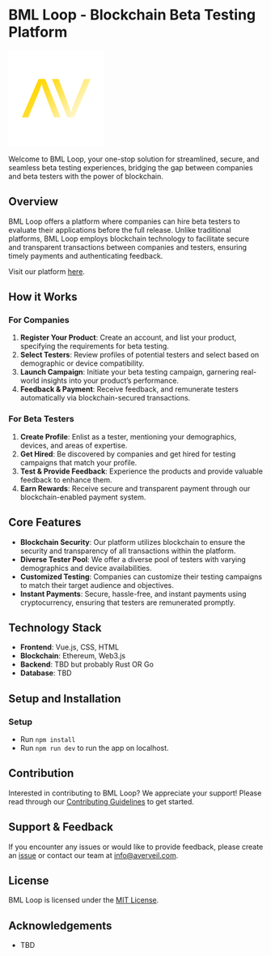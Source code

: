 # BML Loop - Blockchain Beta Testing Platform

![BML Loop Logo](./src/assets/bmlloop-Logo.png)

Welcome to BML Loop, your one-stop solution for streamlined, secure, and seamless beta testing experiences, bridging the gap between companies and beta testers with the power of blockchain.

## Overview

BML Loop offers a platform where companies can hire beta testers to evaluate their applications before the full release. Unlike traditional platforms, BML Loop employs blockchain technology to facilitate secure and transparent transactions between companies and testers, ensuring timely payments and authenticating feedback.

Visit our platform [here](TBD-Link-Not-Available).

## How it Works

### For Companies
1. **Register Your Product**: Create an account, and list your product, specifying the requirements for beta testing.
2. **Select Testers**: Review profiles of potential testers and select based on demographic or device compatibility.
3. **Launch Campaign**: Initiate your beta testing campaign, garnering real-world insights into your product’s performance.
4. **Feedback & Payment**: Receive feedback, and remunerate testers automatically via blockchain-secured transactions.

### For Beta Testers
1. **Create Profile**: Enlist as a tester, mentioning your demographics, devices, and areas of expertise.
2. **Get Hired**: Be discovered by companies and get hired for testing campaigns that match your profile.
3. **Test & Provide Feedback**: Experience the products and provide valuable feedback to enhance them.
4. **Earn Rewards**: Receive secure and transparent payment through our blockchain-enabled payment system.

## Core Features

- **Blockchain Security**: Our platform utilizes blockchain to ensure the security and transparency of all transactions within the platform.
- **Diverse Tester Pool**: We offer a diverse pool of testers with varying demographics and device availabilities.
- **Customized Testing**: Companies can customize their testing campaigns to match their target audience and objectives.
- **Instant Payments**: Secure, hassle-free, and instant payments using cryptocurrency, ensuring that testers are remunerated promptly.

## Technology Stack

- **Frontend**: Vue.js, CSS, HTML
- **Blockchain**: Ethereum, Web3.js
- **Backend**: TBD but probably Rust OR Go
- **Database**: TBD

## Setup and Installation

### Setup
- Run `npm install`
- Run `npm run dev` to run the app on localhost.

## Contribution

Interested in contributing to BML Loop? We appreciate your support! Please read through our [Contributing Guidelines](CONTRIBUTING.md) to get started.

## Support & Feedback

If you encounter any issues or would like to provide feedback, please create an [issue](https://github.com/[YourGithub]/bml-loop/issues) or contact our team at [info@averveil.com](mailto:support@email.com).

## License

BML Loop is licensed under the [MIT License](LICENSE).

## Acknowledgements

- TBD
